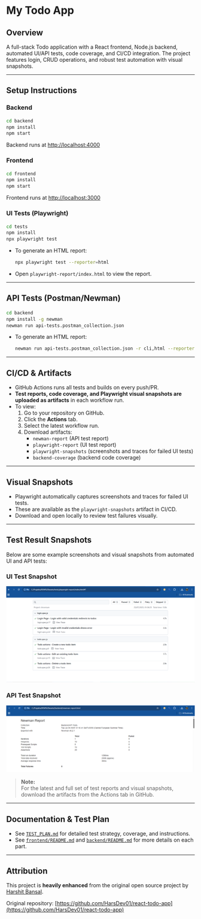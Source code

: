 # My Todo App

## Overview
A full-stack Todo application with a React frontend, Node.js backend, automated UI/API tests, code coverage, and CI/CD integration. The project features login, CRUD operations, and robust test automation with visual snapshots.

---

## Setup Instructions

### Backend
```bash
cd backend
npm install
npm start
```
Backend runs at [http://localhost:4000](http://localhost:4000)

### Frontend
```bash
cd frontend
npm install
npm start
```
Frontend runs at [http://localhost:3000](http://localhost:3000)

### UI Tests (Playwright)
```bash
cd tests
npm install
npx playwright test
```
- To generate an HTML report:
  ```bash
  npx playwright test --reporter=html
  ```
- Open `playwright-report/index.html` to view the report.

---

## API Tests (Postman/Newman)
```bash
cd backend
npm install -g newman
newman run api-tests.postman_collection.json
```
- To generate an HTML report:
  ```bash
  newman run api-tests.postman_collection.json -r cli,html --reporter-html-export newman-report.html
  ```

---

## CI/CD & Artifacts
- GitHub Actions runs all tests and builds on every push/PR.
- **Test reports, code coverage, and Playwright visual snapshots are uploaded as artifacts** in each workflow run.
- To view:
  1. Go to your repository on GitHub.
  2. Click the **Actions** tab.
  3. Select the latest workflow run.
  4. Download artifacts:
     - `newman-report` (API test report)
     - `playwright-report` (UI test report)
     - `playwright-snapshots` (screenshots and traces for failed UI tests)
     - `backend-coverage` (backend code coverage)

---

## Visual Snapshots
- Playwright automatically captures screenshots and traces for failed UI tests.
- These are available as the `playwright-snapshots` artifact in CI/CD.
- Download and open locally to review test failures visually.

---

## Test Result Snapshots

Below are some example screenshots and visual snapshots from automated UI and API tests:

### UI Test Snapshot
![Playwright UI Test Report](assets/Playwright-report.png)
### API Test Snapshot
![Newman API Test Report](assets/Backend-result.png)

> **Note:**  
> For the latest and full set of test reports and visual snapshots, download the artifacts from the Actions tab in GitHub.

---

## Documentation & Test Plan
- See [`TEST_PLAN.md`](./TEST_PLAN.md) for detailed test strategy, coverage, and instructions.
- See [`frontend/README.md`](./frontend/README.md) and [`backend/README.md`](./backend/README.md) for more details on each part.

---

## Attribution
This project is **heavily enhanced** from the original open source project by [Harshit Bansal](https://github.com/HarsDev01/react-todo-app).

Original repository: [https://github.com/HarsDev01/react-todo-app](https://github.com/HarsDev01/react-todo-app) 